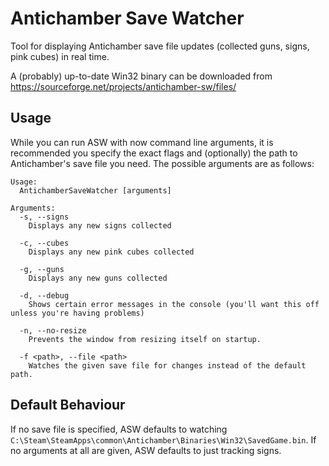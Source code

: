 Antichamber Save Watcher
========================

Tool for displaying Antichamber save file updates (collected guns, signs, pink cubes) in real time.

A (probably) up-to-date Win32 binary can be downloaded from https://sourceforge.net/projects/antichamber-sw/files/

Usage
-----

While you can run ASW with now command line arguments, it is recommended you specify the exact flags and (optionally) the path to Antichamber's save file you need. The possible arguments are as follows:

    Usage:
      AntichamberSaveWatcher [arguments]
    
    Arguments:
      -s, --signs
        Displays any new signs collected
      
      -c, --cubes
        Displays any new pink cubes collected
    
      -g, --guns
        Displays any new guns collected
      
      -d, --debug
        Shows certain error messages in the console (you'll want this off unless you're having problems)
      
      -n, --no-resize
        Prevents the window from resizing itself on startup.
      
      -f <path>, --file <path>
        Watches the given save file for changes instead of the default path.

Default Behaviour
-----------------

If no save file is specified, ASW defaults to watching ``C:\Steam\SteamApps\common\Antichamber\Binaries\Win32\SavedGame.bin``. If no arguments at all are given, ASW defaults to just tracking signs.
